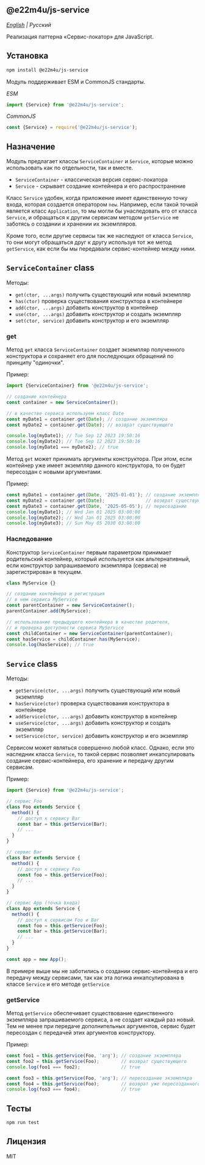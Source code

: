 ## @e22m4u/js-service

*[English](README.md) | Русский*

Реализация паттерна «Сервис-локатор» для JavaScript.

## Установка

```bash
npm install @e22m4u/js-service
```

Модуль поддерживает ESM и CommonJS стандарты.

*ESM*

```js
import {Service} from '@e22m4u/js-service';
```

*CommonJS*

```js
const {Service} = require('@e22m4u/js-service');
```

## Назначение

Модуль предлагает классы `ServiceContainer` и `Service`,
которые можно использовать как по отдельности, так и вместе.

- `ServiceContainer` - классическая версия сервис-локатора  
- `Service` - скрывает создание контейнера и его распространение

Класс `Service` удобен, когда приложение имеет единственную точку
входа, которая создается оператором `new`. Например, если такой
точкой является класс `Application`, то мы могли бы унаследовать
его от класса `Service`, и обращаться к другим сервисам методом
`getService` не заботясь о создании и хранении их экземпляров.

Кроме того, если другие сервисы так же наследуют от класса
`Service`, то они могут обращаться друг к другу используя
тот же метод `getService`, как если бы мы передавали
сервис-контейнер между ними.

## `ServiceContainer` class

Методы:

- `get(ctor, ...args)` получить существующий или новый экземпляр
- `has(ctor)` проверка существования конструктора в контейнере
- `add(ctor, ...args)` добавить конструктор в контейнер
- `use(ctor, ...args)` добавить конструктор и создать экземпляр
- `set(ctor, service)` добавить конструктор и его экземпляр

### get

Метод `get` класса `ServiceContainer` создает экземпляр
полученного конструктора и сохраняет его для последующих
обращений по принципу "одиночки".

Пример:

```js
import {ServiceContainer} from '@e22m4u/js-service';

// создание контейнера
const container = new ServiceContainer();

// в качестве сервиса используем класс Date
const myDate1 = container.get(Date); // создание экземпляра
const myDate2 = container.get(Date); // возврат существующего

console.log(myDate1); // Tue Sep 12 2023 19:50:16
console.log(myDate2); // Tue Sep 12 2023 19:50:16
console.log(myDate1 === myDate2); // true
```

Метод `get` может принимать аргументы конструктора. При этом,
если контейнер уже имеет экземпляр данного конструктора, то
он будет пересоздан с новыми аргументами.

Пример:

```js
const myDate1 = container.get(Date, '2025-01-01'); // создание экземпляра
const myDate2 = container.get(Date);               // возврат существующего
const myDate3 = container.get(Date, '2025-05-05'); // пересоздание
console.log(myDate1); // Wed Jan 01 2025 03:00:00
console.log(myDate2); // Wed Jan 01 2025 03:00:00
console.log(myDate3); // Sun May 05 2030 03:00:00
```

### Наследование

Конструктор `ServiceContainer` первым параметром принимает родительский
контейнер, который используется как альтернативный, если конструктор
запрашиваемого экземпляра (сервиса) не зарегистрирован в текущем.

```js
class MyService {}

// создание контейнера и регистрация
// в нем сервиса MyService
const parentContainer = new ServiceContainer();
parentContainer.add(MyService);

// использование предыдущего контейнера в качестве родителя,
// и проверка доступности сервиса MyService
const childContainer = new ServiceContainer(parentContainer);
const hasService = childContainer.has(MyService);
console.log(hasService); // true
```

## `Service` class

Методы:

- `getService(ctor, ...args)` получить существующий или новый экземпляр
- `hasService(ctor)` проверка существования конструктора в контейнере
- `addService(ctor, ...args)` добавить конструктор в контейнер
- `useService(ctor, ...args)` добавить конструктор и создать экземпляр
- `setService(ctor, service)` добавить конструктор и его экземпляр

Сервисом может являться совершенно любой класс. Однако, если это
наследник класса `Service`, то такой сервис позволяет инкапсулировать
создание сервис-контейнера, его хранение и передачу другим сервисам.

Пример:

```js
import {Service} from '@e22m4u/js-service';

// сервис Foo
class Foo extends Service {
  method() {
    // доступ к сервису Bar
    const bar = this.getService(Bar);
    // ...
  }
}

// сервис Bar
class Bar extends Service {
  method() {
    // доступ к сервису Foo
    const foo = this.getService(Foo);
    // ...
  }
}

// сервис App (точка входа)
class App extends Service {
  method() {
    // доступ к сервисам Foo и Bar
    const foo = this.getService(Foo);
    const bar = this.getService(Bar);
    // ...
  }
}

const app = new App();
```

В примере выше мы не заботились о создании сервис-контейнера
и его передачу между сервисами, так как эта логика
инкапсулирована в классе `Service` и его методе `getService`

### getService

Метод `getService` обеспечивает существование единственного
экземпляра запрашиваемого сервиса, а не создает каждый раз
новый. Тем не менее при передаче дополнительных аргументов,
сервис будет пересоздан с передачей этих аргументов
конструктору.

Пример:

```js
const foo1 = this.getService(Foo, 'arg'); // создание экземпляра
const foo2 = this.getService(Foo);        // возврат существующего
console.log(foo1 === foo2);               // true

const foo3 = this.getService(Foo, 'arg'); // пересоздание экземпляра
const foo4 = this.getService(Foo);        // возврат уже пересозданного
console.log(foo3 === foo4);               // true
```

## Тесты

```bash
npm run test
```

## Лицензия

MIT
